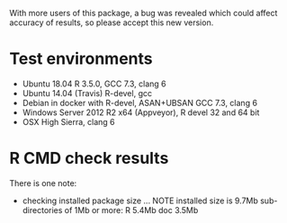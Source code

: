 With more users of this package, a bug was revealed which could affect accuracy of results, so please accept this new version.

# Test environments
* Ubuntu 18.04 R 3.5.0, GCC 7.3, clang 6
* Ubuntu 14.04 (Travis) R-devel, gcc
* Debian in docker with R-devel, ASAN+UBSAN GCC 7.3, clang 6
* Windows Server 2012 R2 x64 (Appveyor), R devel 32 and 64 bit
* OSX High Sierra, clang 6

# R CMD check results

There is one note:

* checking installed package size ... NOTE
  installed size is  9.7Mb
  sub-directories of 1Mb or more:
    R     5.4Mb
    doc   3.5Mb
